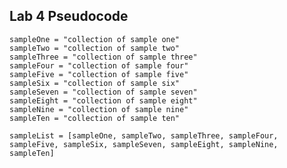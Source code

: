 ## Lab 4 Pseudocode


    sampleOne = "collection of sample one"
    sampleTwo = "collection of sample two"
    sampleThree = "collection of sample three"
    sampleFour = "collection of sample four"
    sampleFive = "collection of sample five"
    sampleSix = "collection of sample six"
    sampleSeven = "collection of sample seven"
    sampleEight = "collection of sample eight"
    sampleNine = "collection of sample nine"
    sampleTen = "collection of sample ten"
    
    sampleList = [sampleOne, sampleTwo, sampleThree, sampleFour, sampleFive, sampleSix, sampleSeven, sampleEight, sampleNine, sampleTen]
